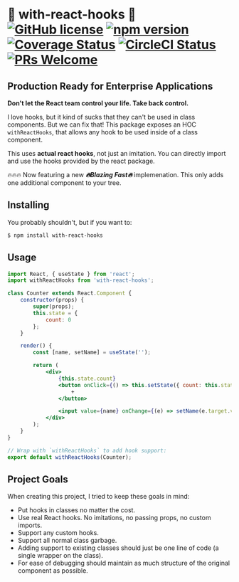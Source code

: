 # 🎣 with-react-hooks 🎣 [![GitHub license](https://img.shields.io/badge/license-MIT-blue.svg)](https://github.com/facebook/react/blob/master/LICENSE) [![npm version](https://img.shields.io/npm/v/react.svg?style=flat)](https://www.npmjs.com/package/react) [![Coverage Status](https://img.shields.io/coveralls/facebook/react/master.svg?style=flat)](https://coveralls.io/github/facebook/react?branch=master) [![CircleCI Status](https://circleci.com/gh/facebook/react.svg?style=shield&circle-token=:circle-token)](https://circleci.com/gh/facebook/react) [![PRs Welcome](https://img.shields.io/badge/PRs-welcome-brightgreen.svg)](https://reactjs.org/docs/how-to-contribute.html#your-first-pull-request)

## Production Ready for Enterprise Applications

**Don't let the React team control your life. Take back control.**

I love hooks, but it kind of sucks that they can't be used in class components. But we can fix that! This package exposes an HOC `withReactHooks`, that allows any hook to be used inside of a class component.

This uses **actual react hooks**, not just an imitation. You can directly import and use the hooks provided by the react package.

:fire::fire::fire: Now featuring a new _**:fire:Blazing Fast:fire:**_ implemenation. This only adds one additional component to your tree.

## Installing

You probably shouldn't, but if you want to:

```bash
$ npm install with-react-hooks
```

## Usage

```jsx
import React, { useState } from 'react';
import withReactHooks from 'with-react-hooks';

class Counter extends React.Component {
    constructor(props) {
        super(props);
        this.state = {
            count: 0
        };
    }

    render() {
        const [name, setName] = useState('');

        return (
            <div>
                {this.state.count}
                <button onClick={() => this.setState({ count: this.state.count + 1 })}>
                    +
                </button>

                <input value={name} onChange={(e) => setName(e.target.value)} />
            </div>
        );
    }
}

// Wrap with `withReactHooks` to add hook support:
export default withReactHooks(Counter);
```

## Project Goals

When creating this project, I tried to keep these goals in mind:

- Put hooks in classes no matter the cost.
- Use real React hooks. No imitations, no passing props, no custom imports.
- Support any custom hooks.
- Support all normal class garbage.
- Adding support to existing classes should just be one line of code (a single wrapper on the class).
- For ease of debugging should maintain as much structure of the original component as possible.
